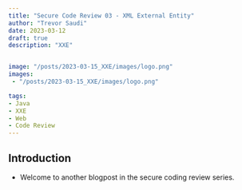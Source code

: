 ```yaml
---
title: "Secure Code Review 03 - XML External Entity"
author: "Trevor Saudi"
date: 2023-03-12
draft: true
description: "XXE"


image: "/posts/2023-03-15_XXE/images/logo.png" 
images:
 - "/posts/2023-03-15_XXE/images/logo.png"

tags:
- Java
- XXE
- Web
- Code Review
---
```


## Introduction

- Welcome to another blogpost in the secure coding review series. 